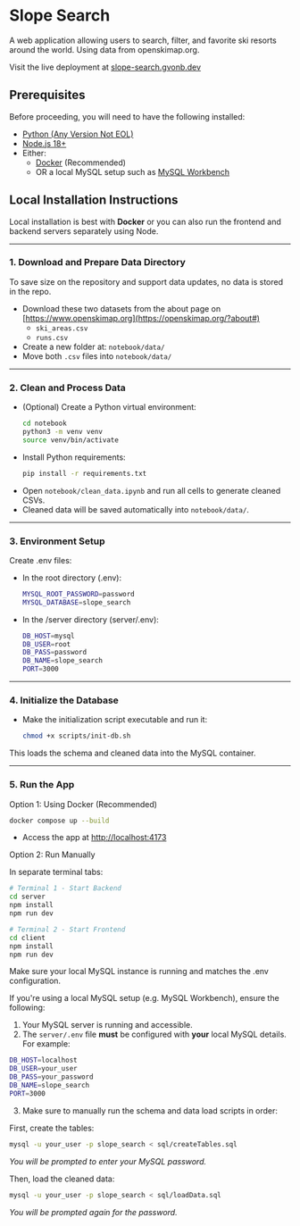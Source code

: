 # Slope Search
A web application allowing users to search, filter, and favorite ski resorts around the world. Using data from openskimap.org.

Visit the live deployment at [slope-search.gvonb.dev](https://slope-search.gvonb.dev/)

## Prerequisites

Before proceeding, you will need to have the following installed:
- [Python (Any Version Not EOL)](https://www.python.org/)
- [Node.js 18+](https://nodejs.org/)
- Either:
    - [Docker](https://www.docker.com/) (Recommended)
    - OR a local MySQL setup such as [MySQL Workbench](https://www.mysql.com/products/workbench/)

## Local Installation Instructions

Local installation is best with **Docker** or you can also run the frontend and backend servers separately using Node.

---

### 1. Download and Prepare Data Directory

To save size on the repository and support data updates, no data is stored in the repo.

- Download these two datasets from the about page on [https://www.openskimap.org](https://openskimap.org/?about#)
    - `ski_areas.csv`
    - `runs.csv`
- Create a new folder at: `notebook/data/`
- Move both `.csv` files into `notebook/data/`

---

### 2. Clean and Process Data
- (Optional) Create a Python virtual environment:
  ```bash
  cd notebook
  python3 -m venv venv
  source venv/bin/activate
  ```
- Install Python requirements:
  ```bash
  pip install -r requirements.txt
  ```
- Open `notebook/clean_data.ipynb` and run all cells to generate cleaned CSVs.
- Cleaned data will be saved automatically into `notebook/data/`.

---

### 3. Environment Setup

Create .env files:
- In the root directory (.env):
  ```bash
  MYSQL_ROOT_PASSWORD=password
  MYSQL_DATABASE=slope_search
  ```
- In the /server directory (server/.env):
  ```bash
  DB_HOST=mysql
  DB_USER=root
  DB_PASS=password
  DB_NAME=slope_search
  PORT=3000
  ```

---

### 4. Initialize the Database

- Make the initialization script executable and run it:
  ```bash
  chmod +x scripts/init-db.sh
  ```
This loads the schema and cleaned data into the MySQL container.

---

### 5. Run the App

Option 1: Using Docker (Recommended)
```bash
docker compose up --build
```
- Access the app at [http://localhost:4173](http://localhost:4173)

Option 2: Run Manually

In separate terminal tabs:
```bash
# Terminal 1 - Start Backend
cd server
npm install
npm run dev
```
```bash
# Terminal 2 - Start Frontend
cd client
npm install
npm run dev
```
Make sure your local MySQL instance is running and matches the .env configuration.

If you're using a local MySQL setup (e.g. MySQL Workbench), ensure the following:

1. Your MySQL server is running and accessible.
2. The `server/.env` file **must** be configured with **your** local MySQL details. For example:
  ```bash
  DB_HOST=localhost
  DB_USER=your_user
  DB_PASS=your_password
  DB_NAME=slope_search
  PORT=3000
  ```
3. Make sure to manually run the schema and data load scripts in order:

  First, create the tables:
  ```bash
  mysql -u your_user -p slope_search < sql/createTables.sql
  ```
  *You will be prompted to enter your MySQL password.*

  Then, load the cleaned data:
  ```bash
  mysql -u your_user -p slope_search < sql/loadData.sql
  ```
  *You will be prompted again for the password.*
